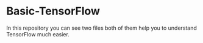 # Basic-TensorFlow
In this repository you can see two files both of them help you to understand TensorFlow much easier.
